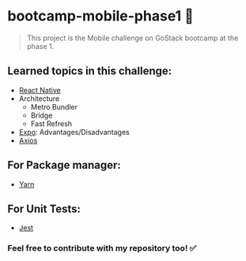 # bootcamp-mobile-phase1 🚀
> This project is the Mobile challenge on GoStack bootcamp at the phase 1.

## Learned topics in this challenge:
- [React Native](https://reactnative.dev/)
- Architecture
  - Metro Bundler
  - Bridge
  - Fast Refresh
- [Expo](https://expo.io/): Advantages/Disadvantages
- [Axios](https://github.com/axios/axios)

## For Package manager:
- [Yarn](https://yarnpkg.com/)

## For Unit Tests:
- [Jest](https://jestjs.io/)

### Feel free to contribute with my repository too! ✅
